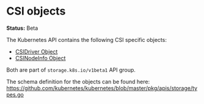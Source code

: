 # CSI objects

**Status:** Beta

The Kubernetes API contains the following CSI specific objects:

* [CSIDriver Object](csi-driver-object.md)
* [CSINodeInfo Object](csi-node-info-object.md)

Both are part of `storage.k8s.io/v1beta1` API group.

The schema definition for the objects can be found here: https://github.com/kubernetes/kubernetes/blob/master/pkg/apis/storage/types.go
